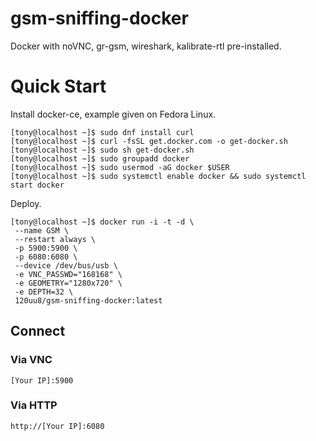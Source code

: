 # gsm-sniffing-docker

Docker with noVNC, gr-gsm, wireshark, kalibrate-rtl pre-installed.

# Quick Start

Install docker-ce, example given on Fedora Linux.

```
[tony@localhost ~]$ sudo dnf install curl
[tony@localhost ~]$ curl -fsSL get.docker.com -o get-docker.sh
[tony@localhost ~]$ sudo sh get-docker.sh
[tony@localhost ~]$ sudo groupadd docker
[tony@localhost ~]$ sudo usermod -aG docker $USER
[tony@localhost ~]$ sudo systemctl enable docker && sudo systemctl start docker
```

Deploy.

```
[tony@localhost ~]$ docker run -i -t -d \
 --name GSM \
 --restart always \
 -p 5900:5900 \
 -p 6080:6080 \
 --device /dev/bus/usb \
 -e VNC_PASSWD="168168" \
 -e GEOMETRY="1280x720" \
 -e DEPTH=32 \
 120uu8/gsm-sniffing-docker:latest
```

## Connect

### Via VNC

```
[Your IP]:5900
```

### Via HTTP

```
http://[Your IP]:6080
```
